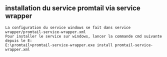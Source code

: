 ## installation du service promtail via service wrapper
    La configuration du service windows se fait dans service wrapper/promtail-service-wrapper.xml
    Pour installer le service sur windows, lancer la commande cmd suivante depuis le E:
    E:\promtail>promtail-service-wrapper.exe install promtail-service-wrapper.xml